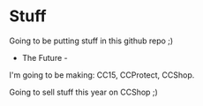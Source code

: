 # Stuff

Going to be putting stuff in this github repo ;)

- The Future -

I'm going to be making: CC15, CCProtect, CCShop.

Going to sell stuff this year on CCShop ;)
